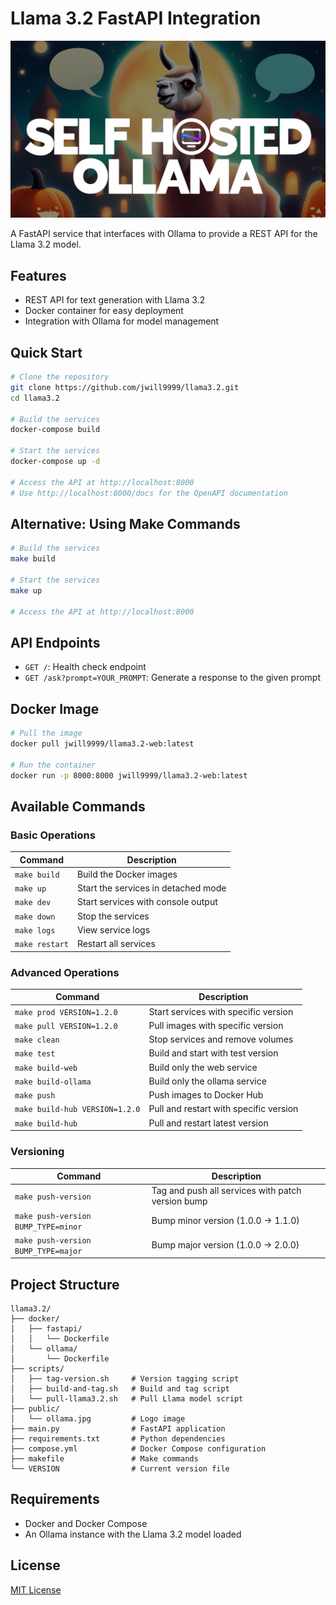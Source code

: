 # Llama 3.2 FastAPI Integration

<div align="center">
<img src="./public/ollama.jpg" alt="Ollama with Llama 3.2"  />
</div>

A FastAPI service that interfaces with Ollama to provide a REST API for the Llama 3.2 model.

## Features

- REST API for text generation with Llama 3.2
- Docker container for easy deployment
- Integration with Ollama for model management

## Quick Start

```bash
# Clone the repository
git clone https://github.com/jwill9999/llama3.2.git
cd llama3.2

# Build the services
docker-compose build

# Start the services
docker-compose up -d

# Access the API at http://localhost:8000
# Use http://localhost:8000/docs for the OpenAPI documentation
```

## Alternative: Using Make Commands

```bash
# Build the services
make build

# Start the services
make up

# Access the API at http://localhost:8000
```

## API Endpoints

- `GET /`: Health check endpoint
- `GET /ask?prompt=YOUR_PROMPT`: Generate a response to the given prompt

## Docker Image

```bash
# Pull the image
docker pull jwill9999/llama3.2-web:latest

# Run the container
docker run -p 8000:8000 jwill9999/llama3.2-web:latest
```

## Available Commands

### Basic Operations

| Command      | Description                               |
|--------------|-------------------------------------------|
| `make build` | Build the Docker images                   |
| `make up`    | Start the services in detached mode       |
| `make dev`   | Start services with console output        |
| `make down`  | Stop the services                         |
| `make logs`  | View service logs                         |
| `make restart`| Restart all services                     |

### Advanced Operations

| Command                      | Description                                |
|------------------------------|--------------------------------------------|
| `make prod VERSION=1.2.0`    | Start services with specific version       |
| `make pull VERSION=1.2.0`    | Pull images with specific version          |
| `make clean`                 | Stop services and remove volumes           |
| `make test`                  | Build and start with test version          |
| `make build-web`             | Build only the web service                 |
| `make build-ollama`          | Build only the ollama service              |
| `make push`                  | Push images to Docker Hub                  |
| `make build-hub VERSION=1.2.0`  | Pull and restart with specific version     |
| `make build-hub`  | Pull and restart latest version     |

### Versioning

| Command                         | Description                               |
|---------------------------------|-------------------------------------------|
| `make push-version`             | Tag and push all services with patch version bump      |
| `make push-version BUMP_TYPE=minor` | Bump minor version (1.0.0 → 1.1.0)   |
| `make push-version BUMP_TYPE=major` | Bump major version (1.0.0 → 2.0.0)   |

## Project Structure

```
llama3.2/
├── docker/
│   ├── fastapi/
│   │   └── Dockerfile
│   └── ollama/
│       └── Dockerfile
├── scripts/
│   ├── tag-version.sh     # Version tagging script
│   ├── build-and-tag.sh   # Build and tag script
│   └── pull-llama3.2.sh   # Pull Llama model script
├── public/
│   └── ollama.jpg         # Logo image
├── main.py                # FastAPI application
├── requirements.txt       # Python dependencies
├── compose.yml            # Docker Compose configuration
├── makefile               # Make commands
└── VERSION                # Current version file
```

## Requirements

- Docker and Docker Compose
- An Ollama instance with the Llama 3.2 model loaded

## License

[MIT License](LICENSE)